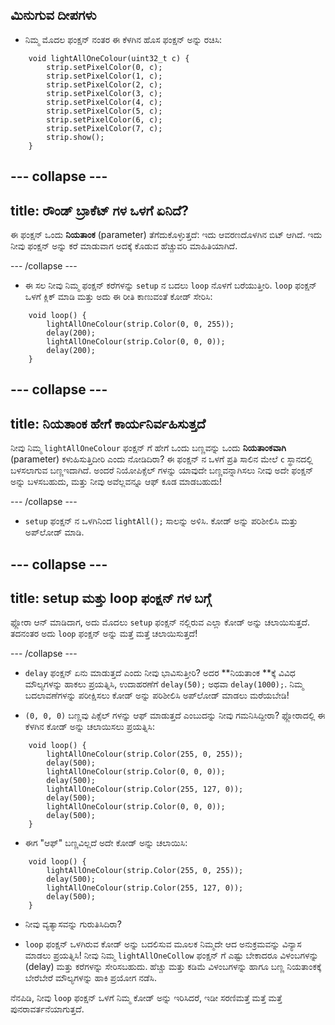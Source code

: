 ## ಮಿನುಗುವ ದೀಪಗಳು

+ ನಿಮ್ಮ ಮೊದಲ ಫಂಕ್ಷನ್ ನಂತರ ಈ ಕೆಳಗಿನ ಹೊಸ ಫಂಕ್ಷನ್ ಅನ್ನು ರಚಿಸಿ:

``` 
    void lightAllOneColour(uint32_t c) {
        strip.setPixelColor(0, c);
        strip.setPixelColor(1, c);
        strip.setPixelColor(2, c);
        strip.setPixelColor(3, c);
        strip.setPixelColor(4, c);
        strip.setPixelColor(5, c);
        strip.setPixelColor(6, c);
        strip.setPixelColor(7, c);
        strip.show();
    }
```

--- collapse ---
---
title: ರೌಂಡ್ ಬ್ರಾಕೆಟ್ ಗಳ ಒಳಗೆ ಏನಿದೆ?
---

ಈ ಫಂಕ್ಷನ್ ಒಂದು **ನಿಯತಾಂಕ** (parameter) ತೆಗೆದುಕೊಳ್ಳುತ್ತದೆ: ಇದು ಆವರಣದೊಳಗಿನ ಬಿಟ್ ಆಗಿದೆ. ಇದು ನೀವು ಫಂಕ್ಷನ್ ಅನ್ನು ಕರೆ ಮಾಡುವಾಗ ಅದಕ್ಕೆ ಕೊಡುವ ಹೆಚ್ಚುವರಿ ಮಾಹಿತಿಯಾಗಿದೆ.

--- /collapse ---

+ ಈ ಸಲ ನೀವು ನಿಮ್ಮ ಫಂಕ್ಷನ್ ಕರೆಗಳನ್ನು `setup` ನ ಬದಲು `loop` ನೊಳಗೆ ಬರೆಯುತ್ತೀರಿ. `loop` ಫಂಕ್ಷನ್ ಒಳಗೆ ಕ್ಲಿಕ್ ಮಾಡಿ ಮತ್ತು ಅದು ಈ ರೀತಿ ಕಾಣುವಂತೆ ಕೋಡ್ ಸೇರಿಸಿ:

```
    void loop() {
        lightAllOneColour(strip.Color(0, 0, 255));
        delay(200);
        lightAllOneColour(strip.Color(0, 0, 0));
        delay(200);
    }
```

--- collapse ---
---
title: ನಿಯತಾಂಕ ಹೇಗೆ ಕಾರ್ಯನಿರ್ವಹಿಸುತ್ತದೆ
---

ನೀವು ನಿಮ್ಮ `lightAllOneColour` ಫಂಕ್ಷನ್ ಗೆ ಹೇಗೆ ಒಂದು ಬಣ್ಣವನ್ನು ಒಂದು **ನಿಯತಾಂಕವಾಗಿ** (parameter) ಕಳುಹಿಸುತ್ತಿದೀರಿ ಎಂದು ನೋಡಿದಿರಾ? ಈ ಫಂಕ್ಷನ್ ನ ಒಳಗೆ ಪ್ರತಿ ಸಾಲಿನ ಮೇಲೆ `c` ಸ್ಥಾನದಲ್ಲಿ ಬಳಸಲಾಗುವ ಬಣ್ಣಇದಾಗಿದೆ. ಅಂದರೆ ನಿಯೋಪಿಕ್ಸೆಲ್ ಗಳನ್ನು ಯಾವುದೇ ಬಣ್ಣವನ್ನಾಗಿಸಲು ನೀವು ಅದೇ ಫಂಕ್ಷನ್ ಅನ್ನು ಬಳಸಬಹುದು, ಮತ್ತು ನೀವು ಅವೆಲ್ಲವನ್ನೂ ಆಫ್ ಕೂಡ ಮಾಡಬಹುದು!

--- /collapse ---

+ `setup` ಫಂಕ್ಷನ್ ನ ಒಳಗಿನಿಂದ `lightAll();` ಸಾಲನ್ನು ಅಳಿಸಿ. ಕೋಡ್ ಅನ್ನು ಪರಿಶೀಲಿಸಿ ಮತ್ತು ಅಪ್‌ಲೋಡ್ ಮಾಡಿ.

--- collapse ---
---
title: setup ಮತ್ತು loop ಫಂಕ್ಷನ್ ಗಳ ಬಗ್ಗೆ
---

ಫ್ಲೋರಾ ಆನ್ ಮಾಡಿದಾಗ, ಅದು ಮೊದಲು `setup` ಫಂಕ್ಷನ್ ನಲ್ಲಿರುವ ಎಲ್ಲಾ ಕೋಡ್ ಅನ್ನು ಚಲಾಯಿಸುತ್ತದೆ. ತದನಂತರ ಅದು `loop` ಫಂಕ್ಷನ್ ಅನ್ನು ಮತ್ತೆ ಮತ್ತೆ ಚಲಾಯಿಸುತ್ತದೆ!

--- /collapse ---

+ `delay` ಫಂಕ್ಷನ್ ಏನು ಮಾಡುತ್ತದೆ ಎಂದು ನೀವು ಭಾವಿಸುತ್ತೀರಿ? ಅದರ **ನಿಯತಾಂಕ **ಕ್ಕೆ ವಿವಿಧ ಮೌಲ್ಯಗಳನ್ನು ಹಾಕಲು ಪ್ರಯತ್ನಿಸಿ, ಉದಾಹರಣೆಗೆ `delay(50);` ಅಥವಾ `delay(1000);`. ನಿಮ್ಮ ಬದಲಾವಣೆಗಳನ್ನು ಪರೀಕ್ಷಿಸಲು ಕೋಡ್ ಅನ್ನು ಪರಿಶೀಲಿಸಿ ಅಪ್‌ಲೋಡ್ ಮಾಡಲು ಮರೆಯಬೇಡಿ!

+ `(0, 0, 0)` ಬಣ್ಣವು ಪಿಕ್ಸೆಲ್ ಗಳನ್ನು ಆಫ್ ಮಾಡುತ್ತದೆ ಎಂಬುದನ್ನು ನೀವು ಗಮನಿಸಿದ್ದೀರಾ? ಫ್ಲೋರಾದಲ್ಲಿ ಈ ಕೆಳಗಿನ ಕೋಡ್ ಅನ್ನು ಚಲಾಯಿಸಲು ಪ್ರಯತ್ನಿಸಿ:

```
    void loop() {
        lightAllOneColour(strip.Color(255, 0, 255));
        delay(500);
        lightAllOneColour(strip.Color(0, 0, 0));
        delay(500);
        lightAllOneColour(strip.Color(255, 127, 0));
        delay(500);
        lightAllOneColour(strip.Color(0, 0, 0));
        delay(500);
    }
```

+ ಈಗ "ಆಫ್" ಬಣ್ಣವಿಲ್ಲದೆ ಅದೇ ಕೋಡ್ ಅನ್ನು ಚಲಾಯಿಸಿ:

```
    void loop() {
        lightAllOneColour(strip.Color(255, 0, 255));
        delay(500);
        lightAllOneColour(strip.Color(255, 127, 0));
        delay(500);
    }
```

+ ನೀವು ವ್ಯತ್ಯಾಸವನ್ನು ಗುರುತಿಸಿದಿರಾ?

+ `loop` ಫಂಕ್ಷನ್ ಒಳಗಿರುವ ಕೋಡ್ ಅನ್ನು ಬದಲಿಸುವ ಮೂಲಕ ನಿಮ್ಮದೇ ಆದ ಅನುಕ್ರಮವನ್ನು ವಿನ್ಯಾಸ ಮಾಡಲು ಪ್ರಯತ್ನಿಸಿ! ನೀವು ನಿಮ್ಮ `lightAllOneCollow` ಫಂಕ್ಷನ್ ಗೆ ಎಷ್ಟು ಬೇಕಾದರೂ ವಿಳಂಬಗಳನ್ನು (delay) ಮತ್ತು ಕರೆಗಳನ್ನು ಸೇರಿಸಬಹುದು. ಹೆಚ್ಚು ಮತ್ತು ಕಡಿಮೆ ವಿಳಂಬಗಳನ್ನು ಹಾಗೂ ಬಣ್ಣ ನಿಯತಾಂಕಕ್ಕೆ ಬೇರೆಬೇರೆ ಮೌಲ್ಯಗಳನ್ನು ಹಾಕಿ ಪ್ರಯೋಗ ನಡೆಸಿ.

ನೆನಪಿಡಿ, ನೀವು `loop` ಫಂಕ್ಷನ್ ಒಳಗೆ ನಿಮ್ಮ ಕೋಡ್ ಅನ್ನು ಇರಿಸಿದರೆ, ಇಡೀ ಸರಣಿಮತ್ತೆ ಮತ್ತೆ ಮತ್ತೆ ಪುನರಾವರ್ತನೆಯಾಗುತ್ತದೆ. 
